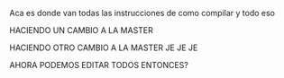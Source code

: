 Aca es donde van todas las instrucciones de como compilar y todo eso

HACIENDO UN CAMBIO A LA MASTER

HACIENDO OTRO CAMBIO A LA MASTER JE JE JE

AHORA PODEMOS EDITAR TODOS ENTONCES?
